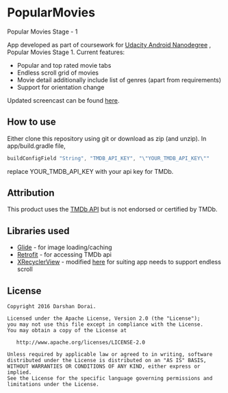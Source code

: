 # PopularMovies
Popular Movies Stage - 1

App developed as part of coursework for [Udacity Android Nanodegree](https://www.udacity.com/course/android-developer-nanodegree--nd801) , Popular Movies Stage 1.
Current features:
* Popular and top rated movie tabs
* Endless scroll grid of movies
* Movie detail additionally include list of genres (apart from requirements)
* Support for orientation change

Updated screencast can be found [here](https://youtu.be/-sCmRRbo8Y8).

## How to use
Either clone this repository using git or download as zip (and unzip). In app/build.gradle file,
```gradle
buildConfigField "String", "TMDB_API_KEY", "\"YOUR_TMDB_API_KEY\""
```
replace YOUR_TMDB_API_KEY with your api key for TMDb.

## Attribution
This product uses the [TMDb API](https://www.themoviedb.org/documentation/api/) but is not endorsed or certified by TMDb.

## Libraries used
* [Glide](https://github.com/bumptech/glide) - for image loading/caching
* [Retrofit](https://github.com/square/retrofit) - for accessing TMDb api
* [XRecyclerView](https://github.com/jianghejie/XRecyclerView) - modified [here](https://github.com/darsh2/PopularMovies/tree/master/app/src/main/java/com/example/darsh/view) for suiting app needs to support endless scroll

## License
    Copyright 2016 Darshan Dorai.

    Licensed under the Apache License, Version 2.0 (the "License");
    you may not use this file except in compliance with the License.
    You may obtain a copy of the License at

       http://www.apache.org/licenses/LICENSE-2.0

    Unless required by applicable law or agreed to in writing, software
    distributed under the License is distributed on an "AS IS" BASIS,
    WITHOUT WARRANTIES OR CONDITIONS OF ANY KIND, either express or implied.
    See the License for the specific language governing permissions and
    limitations under the License.
